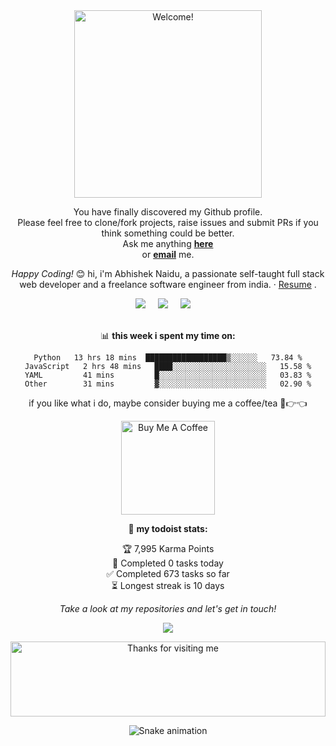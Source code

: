 <div align="center" width="50">

<img src="https://i.imgur.com/dTYwdG1.gif" alt="Welcome!" width="300"/>

</div>

<div align="center">

You have finally discovered my Github profile. <br>
Please feel free to clone/fork projects, raise issues and submit PRs if you think something could be better. <br>
Ask me anything <a href="https://github.com/Gifftybabe/Gifftybabe/issues/new"><b>here</b></a><br>
or <a href="mailto:ulokangozi@gmail.com"><b>email</b></a> me.

<i>Happy Coding!</i> 😊
hi, i'm Abhishek Naidu, a passionate self-taught full stack web developer and a freelance software engineer from india. 
· <a href="https://drive.google.com/file/d/1cWF-czWEcZXS97p_5xyC3ZqJXmJID2Dt/view?usp=share_link">Resume</a> .
<br>
 <p align="center">
 <a href="https://twitter.com/Gifftybabe"><img src="https://img.shields.io/twitter/follow/Gifftybabe?style=social" /></a>&nbsp;&nbsp;&nbsp;&nbsp;
   <a href="https://www.linkedin.com/in/Gifftybabe/"><img src="https://img.shields.io/badge/-Abhinandan%20Trilokia-blue?style=flat-square&logo=Linkedin&logoColor=white&link=hhttps://www.linkedin.com/in/Gifftybabe/" /></a>&nbsp;&nbsp;&nbsp;&nbsp
   <a href="https://www.reddit.com/user/Gifftybabe"><img src="https://img.shields.io/reddit/user-karma/combined/Gifftybabe?style=style=social" /></a>&nbsp;&nbsp;&nbsp;&nbsp;

<br>
<br>



📊 **this week i spent my time on:**
<!--START_SECTION:waka-->

```text
Python   13 hrs 18 mins  ██████████████████▒░░░░░░   73.84 %
JavaScript   2 hrs 48 mins   ████░░░░░░░░░░░░░░░░░░░░░   15.58 %
YAML         41 mins         █░░░░░░░░░░░░░░░░░░░░░░░░   03.83 %
Other        31 mins         ▓░░░░░░░░░░░░░░░░░░░░░░░░   02.90 %
```

<!--END_SECTION:waka-->

if you like what i do, maybe consider buying me a coffee/tea 🥺👉👈

<a href="https://www.buymeacoffee.com/Gifftybabe" target="_blank"><img src="https://cdn.buymeacoffee.com/buttons/v2/default-red.png" alt="Buy Me A Coffee" width="150" ></a>

🚧 **my todoist stats:**
<!-- TODO-IST:START -->
🏆  7,995 Karma Points           
🌸  Completed 0 tasks today           
✅  Completed 673 tasks so far           
⏳  Longest streak is 10 days
<!-- TODO-IST:END -->

<p align="center">
 <i>Take a look at my repositories and let's get in touch!</i>
<p  align="center">
<img src="https://visitor-badge.laobi.icu/badge?page_id=Gifftybabe"/>       
</p>

</p>

<img height="120" alt="Thanks for visiting me" width="100%" src="https://raw.githubusercontent.com/BrunnerLivio/brunnerlivio/master/images/marquee.svg" />

![Snake animation](https://github.com/Gifftybabe/Gifftybabe/blob/output/github-contribution-grid-snake.svg)
